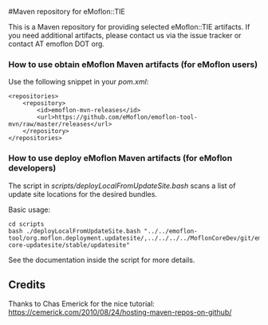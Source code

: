#Maven repository for eMoflon::TIE

This is a Maven repository for providing selected eMoflon::TIE artifacts.
If you need additional artifacts, please contact us via the issue tracker or contact AT emoflon DOT org.

### How to use obtain eMoflon Maven artifacts (for eMoflon users)

Use the following snippet in your *pom.xml*:
```
<repositories>
    <repository>
        <id>emoflon-mvn-releases</id>
        <url>https://github.com/eMoflon/emoflon-tool-mvn/raw/master/releases</url>
    </repository>
</repositories>
```

### How to use deploy eMoflon Maven artifacts (for eMoflon developers)

The script in *scripts/deployLocalFromUpdateSite.bash* scans a list of update site locations for the desired bundles.

Basic usage:
```
cd scripts
bash ./deployLocalFromUpdateSite.bash "../../emoflon-tool/org.moflon.deployment.updatesite/,../../../../MoflonCoreDev/git/emoflon-core-updatesite/stable/updatesite"
```

See the documentation inside the script for more details.

## Credits
Thanks to Chas Emerick for the nice tutorial: https://cemerick.com/2010/08/24/hosting-maven-repos-on-github/
